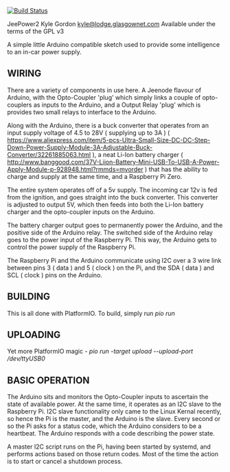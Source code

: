 [![Build Status](https://travis-ci.org/kylegordon/JeePower2.png?branch=master)](https://travis-ci.org/kylegordon/JeePower2)

JeePower2
Kyle Gordon <kyle@lodge.glasgownet.com>
Available under the terms of the GPL v3

A simple little Arduino compatible sketch used to provide some intelligence to an in-car power supply.

WIRING
------

There are a variety of components in use here. A Jeenode flavour of Arduino, with the Opto-Coupler 'plug' which simply links a couple of opto-couplers as inputs to the Arduino, and a Output Relay 'plug' which is provides two small relays to interface to the Arduino.

Along with the Arduino, there is a buck converter that operates from an input supply voltage of 4.5 to 28V ( supplying up to 3A ) ( https://www.aliexpress.com/item/5-pcs-Ultra-Small-Size-DC-DC-Step-Down-Power-Supply-Module-3A-Adjustable-Buck-Converter/32261885063.html ), a neat Li-Ion battery charger ( http://www.banggood.com/37V-Liion-Battery-Mini-USB-To-USB-A-Power-Apply-Module-p-928948.html?rmmds=myorder ) that has the ability to charge and supply at the same time, and a Raspberry Pi Zero.

The entire system operates off of a 5v supply. The incoming car 12v is fed from the ignition, and goes straight into the buck converter. This converter is adjusted to output 5V, which then feeds into both the Li-Ion battery charger and the opto-coupler inputs on the Arduino.

The battery charger output goes to permanently power the Arduino, and the positive side of the Arduino relay. The switched side of the Arduino relay goes to the power input of the Raspberry Pi. This way, the Arduino gets to control the power supply of the Raspberry Pi.

The Raspberry Pi and the Arduino communicate using I2C over a 3 wire link between pins 3 ( data ) and 5 ( clock ) on the Pi, and the SDA ( data ) and SCL ( clock ) pins on the Arduino.

BUILDING
--------

This is all done with PlatformIO. To build, simply run *pio run*

UPLOADING
---------

Yet more PlatformIO magic - *pio run -target upload --upload-port /dev/ttyUSB0*

BASIC OPERATION
---------------

The Arduino sits and monitors the Opto-Coupler inputs to ascertain the state of available power. At the same time, it operates as an I2C slave to the Raspberry Pi. I2C slave functionality only came to the Linux Kernal recently, so hence the Pi is the master, and the Arduino is the slave. Every second or so the Pi asks for a status code, which the Arduino considers to be a heartbeat. The Arduino responds with a code describing the power state.

A master I2C script runs on the Pi, having been started by systemd, and performs actions based on those return codes. Most of the time the action is to start or cancel a shutdown process.

